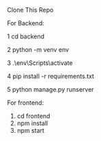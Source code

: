

Clone This Repo

For Backend:

1 cd backend

2 python -m venv env

3 .\env\Scripts\activate

4 pip install -r requirements.txt 

5 python manage.py runserver


For frontend:
1. cd frontend
2. npm install
3. npm start

